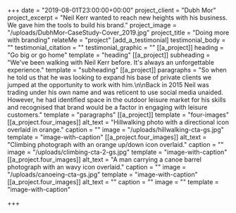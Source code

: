 +++
date = "2019-08-01T23:00:00+00:00"
project_client = "Dubh Mor"
project_excerpt = "Neil Kerr wanted to reach new heights with his business. We gave him the tools to build his brand."
project_image = "/uploads/DubhMor-CaseStudy-Cover_2019.jpg"
project_title = "Doing more with branding"
relateMe = "project"
[add_a_testimonial]
testimonial_body = ""
testimonial_citation = ""
testimonial_graphic = ""
[[a_project]]
heading = "Go big or go home"
template = "heading"
[[a_project]]
subheading = "We've been walking with Neil Kerr before. It's always an unforgettable experience."
template = "subheading"
[[a_project]]
paragraphs = "So when he told us that he was looking to expand his base of private clients we jumped at the opportunity to work with him.\n\nBack in 2015 Neil was trading under his own name and was reticent to use social media unaided. However, he had identified space in the outdoor leisure market for his skills and recognised that brand would be a factor in engaging with leisure customers."
template = "paragraphs"
[[a_project]]
template = "four-images"
[[a_project.four_images]]
alt_text = "Hillwalking photo with a directional icon overlaid in orange."
caption = ""
image = "/uploads/hillwalking-cta-gs.jpg"
template = "image-with-caption"
[[a_project.four_images]]
alt_text = "Climbing photograph with an orange up/down icon overlaid."
caption = ""
image = "/uploads/climbing-cta-2-gs.jpg"
template = "image-with-caption"
[[a_project.four_images]]
alt_text = "A man carrying a canoe barrel photograph with an wavy icon overlaid."
caption = ""
image = "/uploads/canoeing-cta-gs.jpg"
template = "image-with-caption"
[[a_project.four_images]]
alt_text = ""
caption = ""
image = ""
template = "image-with-caption"

+++
